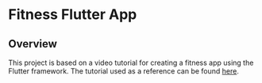 # Fitness Flutter App

## Overview

This project is based on a video tutorial for creating a fitness app using the Flutter framework. The tutorial used as a reference can be found [here](https://www.youtube.com/watch?v=D4nhaszNW4o&t=519s).

